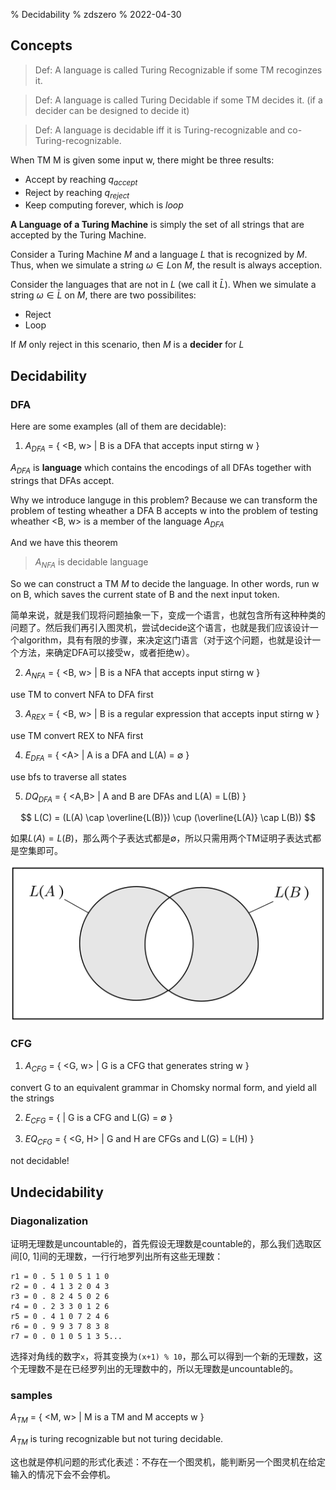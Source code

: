 % Decidability
% zdszero
% 2022-04-30

## Concepts

> Def: A language is called Turing Recognizable if some TM recoginzes it.

> Def: A language is called Turing Decidable if some TM decides it. (if a decider can be designed to decide it)

> Def: A language is decidable iff it is Turing-recognizable and co-Turing-recognizable. 

When TM M is given some input w, there might be three results:

* Accept by reaching $q_{accept}$
* Reject by reaching $q_{reject}$
* Keep computing forever, which is $loop$

**A Language of a Turing Machine** is simply the set of all strings that are accepted by the Turing Machine.

Consider a Turing Machine $M$ and a language $L$ that is recognized by $M$. Thus, when we simulate a string $\omega \in L$on $M$, the result is always acception. 

Consider the languages that are not in $L$ (we call it $\bar L$). When we simulate a string $\omega \in \bar L$ on $M$, there are two possibilites:

* Reject
* Loop

If $M$ only reject in this scenario, then $M$ is a **decider** for $L$ 

## Decidability

### DFA

Here are some examples (all of them are decidable):

1. $A_{DFA}$ =  { <B, w> | B is a DFA that accepts input stirng w }

$A_{DFA}$ is **language** which contains the encodings of all DFAs together with strings that DFAs accept. 

Why we introduce languge in this problem? Because we can transform the problem of testing wheather a DFA B accepts w into the problem of testing wheather <B, w> is a member of the language $A_{DFA}$

And we have this theorem

> $A_{NFA}$ is decidable language 

So we can construct a TM $M$ to decide the language. In other words, run w on B, which saves the current state of B and the next input token.

简单来说，就是我们现将问题抽象一下，变成一个语言，也就包含所有这种种类的问题了。然后我们再引入图灵机，尝试decide这个语言，也就是我们应该设计一个algorithm，具有有限的步骤，来决定这门语言（对于这个问题，也就是设计一个方法，来确定DFA可以接受w，或者拒绝w）。

2. $A_{NFA}$ =  { <B, w> | B is a NFA that accepts input stirng w }

use TM to convert NFA to DFA first

3. $A_{REX}$ =  { <B, w> | B is a regular expression that accepts input stirng w }

use TM convert REX to NFA first

4. $E_{DFA}$ = { <A\> | A is a DFA and L(A) = $\emptyset$ }

use bfs to traverse all states

5. $DQ_{DFA}$ = { <A,B> | A and B are DFAs and L(A) = L(B) }

$$
L(C) = (L(A) \cap \overline{L(B)}) \cup (\overline{L(A)} \cap L(B))
$$

如果$L(A) = L(B)$，那么两个子表达式都是$\emptyset$，所以只需用两个TM证明子表达式都是空集即可。 

![DFA-equal-TM](../docs/images/DFA_equal_TM.png)

### CFG

1. $A_{CFG}$ = { <G, w> | G is a CFG that generates string w } 

convert G to an equivalent grammar in Chomsky normal form, and yield all the strings

2. $E_{CFG}$ = { <G> | G is a CFG and L(G) = $\emptyset$ } 

3. $EQ_{CFG}$ = { <G, H> | G and H are CFGs and L(G) = L(H) } 

not decidable!

## Undecidability

### Diagonalization

证明无理数是uncountable的，首先假设无理数是countable的，那么我们选取区间[0, 1]间的无理数，一行行地罗列出所有这些无理数：

```
r1 = 0 . 5 1 0 5 1 1 0
r2 = 0 . 4 1 3 2 0 4 3
r3 = 0 . 8 2 4 5 0 2 6
r4 = 0 . 2 3 3 0 1 2 6
r5 = 0 . 4 1 0 7 2 4 6
r6 = 0 . 9 9 3 7 8 3 8
r7 = 0 . 0 1 0 5 1 3 5...
```

选择对角线的数字`x`，将其变换为`(x+1) % 10`，那么可以得到一个新的无理数，这个无理数不是在已经罗列出的无理数中的，所以无理数是uncountable的。

### samples

$A_{TM}$ = { <M, w> | M is a TM and M accepts w } 

$A_{TM}$ is turing recognizable but not turing decidable.

这也就是停机问题的形式化表述：不存在一个图灵机，能判断另一个图灵机在给定输入的情况下会不会停机。
